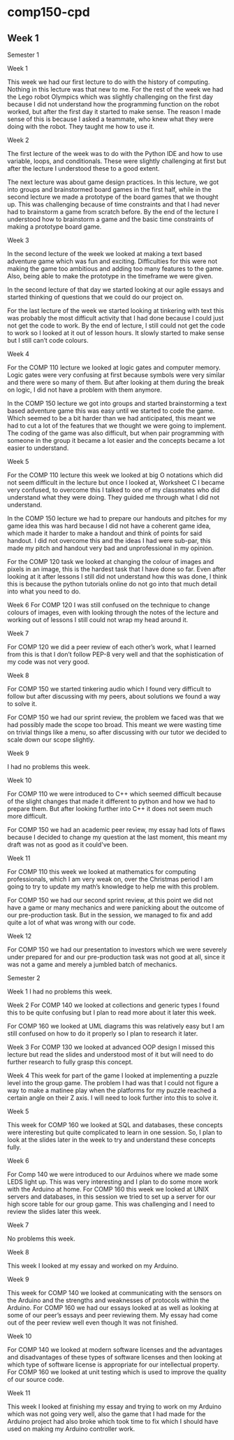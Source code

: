# comp150-cpd

## Week 1

Semester 1

Week 1 

This week we had our first lecture to do with the history of computing. Nothing in this lecture was that new to me. For the rest of the week we had the Lego robot Olympics which was slightly challenging on the first day because I did not understand how the programming function on the robot worked, but after the first day it started to make sense. The reason I made sense of this is because I asked a teammate, who knew what they were doing with the robot. They taught me how to use it.

Week 2 

The first lecture of the week was to do with the Python IDE and how to use variable, loops, and conditionals. These were slightly challenging at first but after the lecture I understood these to a good extent. 

The next lecture was about game design practices. In this lecture, we got into groups and brainstormed board games in the first half, while in the second lecture we made a prototype of the board games that we thought up. This was challenging because of time constraints and that I had never had to brainstorm a game from scratch before. By the end of the lecture I understood how to brainstorm a game and the basic time constraints of making a prototype board game. 

Week 3

In the second lecture of the week we looked at making a text based adventure game which was fun and exciting. Difficulties for this were not making the game too ambitious and adding too many features to the game. Also, being able to make the prototype in the timeframe we were given.

In the second lecture of that day we started looking at our agile essays and started thinking of questions that we could do our project on. 

For the last lecture of the week we started looking at tinkering with text this was probably the most difficult activity that I had done because I could just not get the code to work. By the end of lecture, I still could not get the code to work so I looked at it out of lesson hours. It slowly started to make sense but I still can’t code colours.

Week 4

For the COMP 110 lecture we looked at logic gates and computer memory. Logic gates were very confusing at first because symbols were very similar and there were so many of them. But after looking at them during the break on logic, I did not have a problem with them anymore. 

In the COMP 150 lecture we got into groups and started brainstorming a text based adventure game this was easy until we started to code the game. Which seemed to be a bit harder than we had anticipated, this meant we had to cut a lot of the features that we thought we were going to implement. The coding of the game was also difficult, but when pair programming with someone in the group it became a lot easier and the concepts became a lot easier to understand. 

Week 5

For the COMP 110 lecture this week we looked at big O notations which did not seem difficult in the lecture but once I looked at, Worksheet C I became very confused, to overcome this I talked to one of my classmates who did understand what they were doing. They guided me through what I did not understand. 

In the COMP 150 lecture we had to prepare our handouts and pitches for my game idea this was hard because I did not have a coherent game idea, which made it harder to make a handout and think of points for said handout. I did not overcome this and the ideas I had were sub-par, this made my pitch and handout very bad and unprofessional in my opinion. 

For the COMP 120 task we looked at changing the colour of images and pixels in an image, this is the hardest task that I have done so far. Even after looking at it after lessons I still did not understand how this was done, I think this is because the python tutorials online do not go into that much detail into what you need to do.

Week 6
For COMP 120 I was still confused on the technique to change colours of images, even with looking through the notes of the lecture and working out of lessons I still could not wrap my head around it.

Week 7

For COMP 120 we did a peer review of each other’s work, what I learned from this is that I don’t follow PEP-8 very well and that the sophistication of my code was not very good.

Week 8

For COMP 150 we started tinkering audio which I found very difficult to follow but after discussing with my peers, about solutions we found a way to solve it.

For COMP 150 we had our sprint review, the problem we faced was that we had possibly made the scope too broad. This meant we were wasting time on trivial things like a menu, so after discussing with our tutor we decided to scale down our scope slightly.

Week 9

I had no problems this week.

Week 10

For COMP 110 we were introduced to C++ which seemed difficult because of the slight changes that made it different to python and how we had to prepare them. But after looking further into C++ it does not seem much more difficult.

For COMP 150 we had an academic peer review, my essay had lots of flaws because I decided to change my question at the last moment, this meant my draft was not as good as it could've been.

Week 11

For COMP 110 this week we looked at mathematics for computing professionals, which I am very weak on, over the Christmas period I am going to try to update my math’s knowledge to help me with this problem.

For COMP 150 we had our second sprint review, at this point we did not have a game or many mechanics and were panicking about the outcome of our pre-production task. But in the session, we managed to fix and add quite a lot of what was wrong with our code.

Week 12

For COMP 150 we had our presentation to investors which we were severely under prepared for and our pre-production task was not good at all, since it was not a game and merely a jumbled batch of mechanics.

Semester 2

Week 1
I had no problems this week.

Week 2
For COMP 140 we looked at collections and generic types I found this to be quite confusing but I plan to read more about it later this week. 

For COMP 160 we looked at UML diagrams this was relatively easy but I am still confused on how to do it properly so I plan to research it later.

Week 3
For COMP 130 we looked at advanced OOP design I missed this lecture but read the slides and understood most of it but will need to do further research to fully grasp this concept.


Week 4
This week for part of the game I looked at implementing a puzzle level into the group game. The problem I had was that I could not figure a way to make a matinee play when the platforms for my puzzle reached a certain angle on their Z axis. I will need to look further into this to solve it.

Week 5

This week for COMP 160 we looked at SQL and databases, these concepts were interesting but quite complicated to learn in one session. So, I plan to look at the slides later in the week to try and understand these concepts fully.  

Week 6

For Comp 140 we were introduced to our Arduinos where we made some LEDS light up. This was very interesting and I plan to do some more work with the Arduino at home. For COMP 160 this week we looked at UNIX servers and databases, in this session we tried to set up a server for our high score table for our group game. This was challenging and I need to review the slides later this week.

Week 7

No problems this week.

Week 8

This week I looked at my essay and worked on my Arduino.

Week 9

This week for COMP 140 we looked at communicating with the sensors on the Arduino and the strengths and weaknesses of protocols within the Arduino. For COMP 160 we had our essays looked at as well as looking at some of our peer’s essays and peer reviewing them. My essay had come out of the peer review well even though It was not finished.

Week 10

For COMP 140 we looked at modern software licenses and the advantages and disadvantages of these types of software licenses and then looking at which type of software license is appropriate for our intellectual property. For COMP 160 we looked at unit testing which is used to improve the quality of our source code.

Week 11

This week I looked at finishing my essay and trying to work on my Arduino which was not going very well, also the game that I had made for the Arduino project had also broke which took time to fix which I should have used on making my Arduino controller work.



